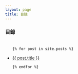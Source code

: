 ```yaml
---
layout: page
title: 目錄
---
```

### 目錄<br><br>

<!-- Posts Title List-->
<ul>

	{% for post in site.posts %}

 <li>
   <a href="{% if site.baseurl == '/' %}{{ post.url }}{% else %}{{ post.url | prepend: site.baseurl }}{% endif %}">{{ post.title }}</a>
 </li>

	{% endfor %}

</ul>

<br>